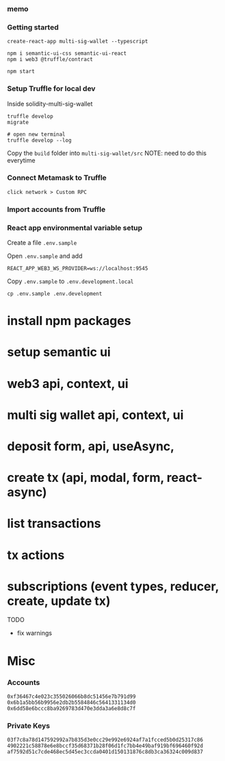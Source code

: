 ### memo

### Getting started

```shell
create-react-app multi-sig-wallet --typescript

npm i semantic-ui-css semantic-ui-react
npm i web3 @truffle/contract

npm start
```

### Setup Truffle for local dev

Inside solidity-multi-sig-wallet

```shell
truffle develop
migrate

# open new terminal
truffle develop --log

```

Copy the `build` folder into `multi-sig-wallet/src`
NOTE: need to do this everytime

### Connect Metamask to Truffle

```
click network > Custom RPC
```

### Import accounts from Truffle

### React app environmental variable setup

Create a file `.env.sample`

Open `.env.sample` and add

```
REACT_APP_WEB3_WS_PROVIDER=ws://localhost:9545
```

Copy `.env.sample` to `.env.development.local`

```shell
cp .env.sample .env.development
```

# install npm packages

# setup semantic ui

# web3 api, context, ui

# multi sig wallet api, context, ui

# deposit form, api, useAsync,

# create tx (api, modal, form, react-async)

# list transactions

# tx actions

# subscriptions (event types, reducer, create, update tx)

TODO

- fix warnings

# Misc

### Accounts

```
0xf36467c4e023c355026066b8dc51456e7b791d99
0x6b1a5bb56b9956e2db2b5584846c5641331134d0
0x6dd58e6bccc8ba9269783d470e3dda3a6e8d8c7f
```

### Private Keys

```
03f7c8a78d147592992a7b835d3e0cc29e992e6924af7a1fcced5b0d25317c86
4902221c58878e6e8bccf35d68371b28f06d1fc7bb4e49baf919bf696460f92d
af7592d51c7cde468ec5d45ec3ccda0401d150131876c8db3ca36324c009d837
```
